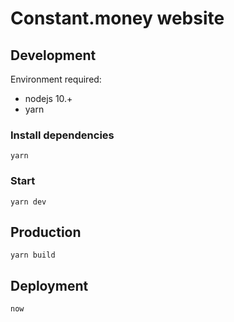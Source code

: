 # Constant.money website

## Development

Environment required:

- nodejs 10.+
- yarn

### Install dependencies

```
yarn
```

### Start

```
yarn dev
```

## Production

```
yarn build
```

## Deployment

```
now
```
